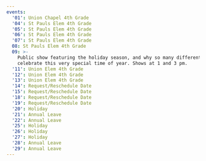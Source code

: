 ```yaml
---
events:
  '01': Union Chapel 4th Grade
  '04': St Pauls Elem 4th Grade
  '05': St Pauls Elem 4th Grade
  '06': St Pauls Elem 4th Grade
  '07': St Pauls Elem 4th Grade
  08: St Pauls Elem 4th Grade
  09: >-
    Public show featuring the holiday season, and why so many different cultures
    celebrate this very special time of year. Shows at 1 and 3 pm.
  '11': Union Elem 4th Grade
  '12': Union Elem 4th Grade
  '13': Union Elem 4th Grade
  '14': Request/Reschedule Date
  '15': Request/Reschedule Date
  '18': Request/Reschedule Date
  '19': Request/Reschedule Date
  '20': Holiday
  '21': Annual Leave
  '22': Annual Leave
  '25': Holiday
  '26': Holiday
  '27': Holiday
  '28': Annual Leave
  '29': Annual Leave
---
```



